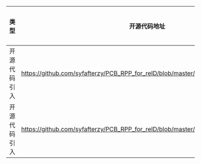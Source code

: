 | 类型     | 开源代码地址                                                       | 文件名                                          | 公网IP地址/公网URL地址/域名/邮箱地址 | 用途说明 |
|--------|--------------------------------------------------------------|----------------------------------------------|------------------------|------|
| 开源代码引入 | https://github.com/syfafterzy/PCB_RPP_for_reID/blob/master/reid/utils/progress/setup.py | PCB/reid/utils/progress/setup.py | verigak@gmail.com | 作者邮箱 |
| 开源代码引入 | https://github.com/syfafterzy/PCB_RPP_for_reID/blob/master/reid/utils/progress/setup.py | PCB/reid/utils/progress/setup.py | http://github.com/verigak/progress/ | 开源地址 |